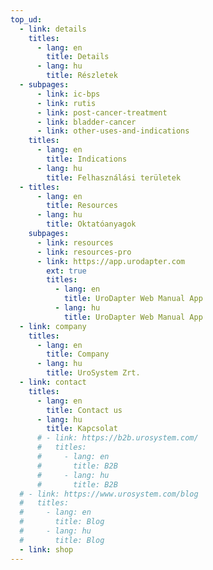 ```yaml
---
top_ud:
  - link: details
    titles:
      - lang: en
        title: Details
      - lang: hu
        title: Részletek
  - subpages:
      - link: ic-bps
      - link: rutis
      - link: post-cancer-treatment
      - link: bladder-cancer
      - link: other-uses-and-indications
    titles:
      - lang: en
        title: Indications
      - lang: hu
        title: Felhasználási területek
  - titles:
      - lang: en
        title: Resources
      - lang: hu
        title: Oktatóanyagok
    subpages:
      - link: resources
      - link: resources-pro
      - link: https://app.urodapter.com
        ext: true
        titles:
          - lang: en
            title: UroDapter Web Manual App
          - lang: hu
            title: UroDapter Web Manual App
  - link: company
    titles:
      - lang: en
        title: Company
      - lang: hu
        title: UroSystem Zrt.
  - link: contact
    titles:
      - lang: en
        title: Contact us
      - lang: hu
        title: Kapcsolat
      # - link: https://b2b.urosystem.com/
      #   titles:
      #     - lang: en
      #       title: B2B
      #     - lang: hu
      #       title: B2B
  # - link: https://www.urosystem.com/blog
  #   titles:
  #     - lang: en
  #       title: Blog
  #     - lang: hu
  #       title: Blog
  - link: shop
---
```

